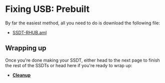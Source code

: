 # Fixing USB: Prebuilt

By far the easiest method, all you need to do is download the following file:

* [SSDT-RHUB.aml](https://github.com/macos86/Getting-Started-With-ACPI/blob/master/extra-files/compiled/SSDT-RHUB.aml)

## Wrapping up

Once you're done making your SSDT, either head to the next page to finish the rest of the SSDTs or head here if you're ready to wrap up:

* [**Cleanup**](/cleanup.md)

